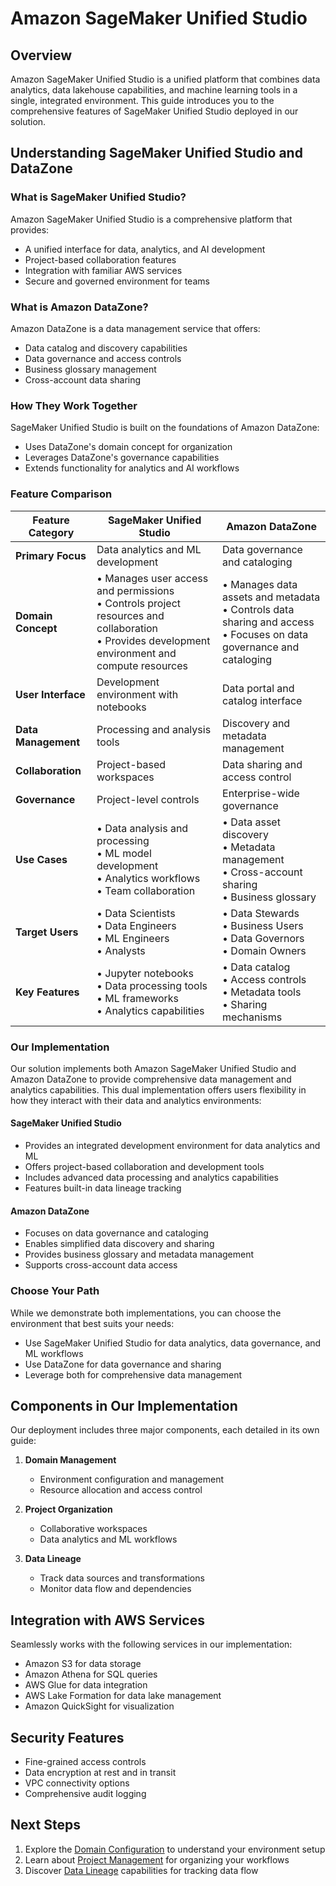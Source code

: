 # Amazon SageMaker Unified Studio

## Overview
Amazon SageMaker Unified Studio is a unified platform that combines data analytics, data lakehouse capabilities, and machine learning tools in a single, integrated environment. This guide introduces you to the comprehensive features of SageMaker Unified Studio deployed in our solution.

## Understanding SageMaker Unified Studio and DataZone

### What is SageMaker Unified Studio?
Amazon SageMaker Unified Studio is a comprehensive platform that provides:
- A unified interface for data, analytics, and AI development
- Project-based collaboration features
- Integration with familiar AWS services
- Secure and governed environment for teams

### What is Amazon DataZone?
Amazon DataZone is a data management service that offers:
- Data catalog and discovery capabilities
- Data governance and access controls
- Business glossary management
- Cross-account data sharing

### How They Work Together
SageMaker Unified Studio is built on the foundations of Amazon DataZone:
- Uses DataZone's domain concept for organization
- Leverages DataZone's governance capabilities
- Extends functionality for analytics and AI workflows

### Feature Comparison

| Feature Category    | SageMaker Unified Studio                                                                                                                                   | Amazon DataZone                                                                                                               |
|---------------------|------------------------------------------------------------------------------------------------------------------------------------------------------------|-------------------------------------------------------------------------------------------------------------------------------|
| **Primary Focus**   | Data analytics and ML development                                                                                                                          | Data governance and cataloging                                                                                                |
| **Domain Concept**  | • Manages user access and permissions<br>•  Controls project resources and collaboration<br>•  Provides development environment and compute resources<br>  | • Manages data assets and metadata<br> • Controls data sharing and access<br>• Focuses on data governance and cataloging<br>  |
| **User Interface**  | Development environment with notebooks                                                                                                                     | Data portal and catalog interface                                                                                             |
| **Data Management** | Processing and analysis tools                                                                                                                              | Discovery and metadata management                                                                                             |
| **Collaboration**   | Project-based workspaces                                                                                                                                   | Data sharing and access control                                                                                               |
| **Governance**      | Project-level controls                                                                                                                                     | Enterprise-wide governance                                                                                                    |
| **Use Cases**       | • Data analysis and processing<br>• ML model development<br>• Analytics workflows<br>• Team collaboration                                                  | • Data asset discovery<br>• Metadata management<br>• Cross-account sharing<br>• Business glossary                             |
| **Target Users**    | • Data Scientists<br>• Data Engineers<br>• ML Engineers<br>• Analysts                                                                                      | • Data Stewards<br>• Business Users<br>• Data Governors<br>• Domain Owners                                                    |
| **Key Features**    | • Jupyter notebooks<br>• Data processing tools<br>• ML frameworks<br>• Analytics capabilities                                                              | • Data catalog<br>• Access controls<br>• Metadata tools<br>• Sharing mechanisms                                               |


### Our Implementation 
Our solution implements both Amazon SageMaker Unified Studio and Amazon DataZone to provide comprehensive data management and analytics capabilities. This dual implementation offers users flexibility in how they interact with their data and analytics environments:

#### SageMaker Unified Studio
- Provides an integrated development environment for data analytics and ML
- Offers project-based collaboration and development tools
- Includes advanced data processing and analytics capabilities
- Features built-in data lineage tracking

#### Amazon DataZone
- Focuses on data governance and cataloging
- Enables simplified data discovery and sharing
- Provides business glossary and metadata management
- Supports cross-account data access

### Choose Your Path
While we demonstrate both implementations, you can choose the environment that best suits your needs:
- Use SageMaker Unified Studio for data analytics, data governance, and ML workflows
- Use DataZone for data governance and sharing
- Leverage both for comprehensive data management

## Components in Our Implementation
Our deployment includes three major components, each detailed in its own guide:

1. **Domain Management**
    - Environment configuration and management
    - Resource allocation and access control

2. **Project Organization**
    - Collaborative workspaces
    - Data analytics and ML workflows

3. **Data Lineage**
    - Track data sources and transformations
    - Monitor data flow and dependencies

## Integration with AWS Services
Seamlessly works with the following services in our implementation:
- Amazon S3 for data storage
- Amazon Athena for SQL queries
- AWS Glue for data integration
- AWS Lake Formation for data lake management
- Amazon QuickSight for visualization

## Security Features
- Fine-grained access controls
- Data encryption at rest and in transit
- VPC connectivity options
- Comprehensive audit logging

## Next Steps
1. Explore the [Domain Configuration](exploring-nexus-sus-domain.md) to understand your environment setup
2. Learn about [Project Management](exploring-nexus-sus-project.md) for organizing your workflows
3. Discover [Data Lineage](exploring-nexus-sus-lineage.md) capabilities for tracking data flow

